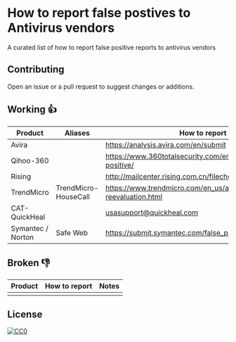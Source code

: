 # How to report false postives to Antivirus vendors

A curated list of how to report false positive reports to antivirus vendors

## Contributing

Open an issue or a pull request to suggest changes or additions.

## Working :thumbsup:

| Product | Aliases | How to report |
| --- | --- | --- |
| Avira |  | https://analysis.avira.com/en/submit |
| Qihoo-360 |  | https://www.360totalsecurity.com/en/suspicion/false-positive/ |
| Rising | | http://mailcenter.rising.com.cn/filecheck_en/ |
| TrendMicro | TrendMicro-HouseCall| https://www.trendmicro.com/en_us/about/legal/detection-reevaluation.html |
| CAT-QuickHeal | | usasupport@quickheal.com |
| Symantec / Norton | Safe Web | https://submit.symantec.com/false_positive/

## Broken :thumbsdown:

| Product | How to report | Notes |
| --- | --- | --- |
|     |     |     |

## License

[![CC0](https://i.creativecommons.org/p/zero/1.0/88x31.png)](https://creativecommons.org/publicdomain/zero/1.0/)
